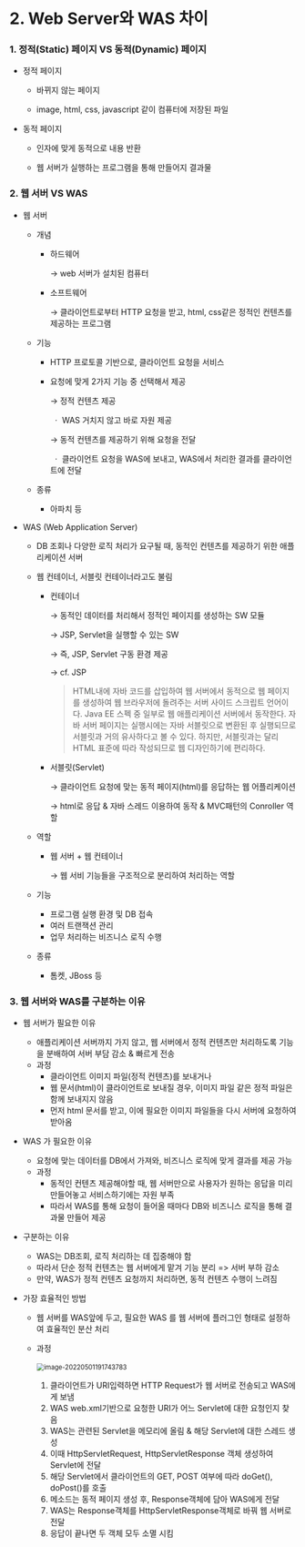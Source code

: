 # 2.  Web Server와 WAS 차이



### 1. 정적(Static) 페이지 VS 동적(Dynamic) 페이지

* 정적 페이지

  * 바뀌지 않는 페이지
  
  * image, html, css, javascript 같이 컴퓨터에 저장된 파일

* 동적 페이지

  * 인자에 맞게 동적으로 내용 반환

  * 웹 서버가 실행하는 프로그램을 통해 만들어지 결과물



### 2. 웹 서버 VS WAS

* 웹 서버

  * 개념

    * 하드웨어

      →   web 서버가 설치된 컴퓨터

    * 소프트웨어

      →   클라이언트로부터 HTTP 요청을 받고, html, css같은 정적인 컨텐츠를 제공하는 프로그램

  * 기능

    * HTTP 프로토콜 기반으로, 클라이언트 요청을 서비스

    * 요청에 맞게 2가지 기능 중 선택해서 제공

      →   정적 컨텐츠 제공

      ​	ㆍ  WAS 거치지 않고 바로 자원 제공

      →   동적 컨텐츠를 제공하기 위해 요청을 전달 

      ​	ㆍ 클라이언트 요청을 WAS에 보내고, WAS에서 처리한 결과를 클라이언트에 전달

  * 종류
  
    * 아파치 등

* WAS (Web Application Server) 

  * DB 조회나 다양한 로직 처리가 요구될 때, 동적인 컨텐츠를 제공하기 위한 애플리케이션 서버

  * 웹 컨테이너, 서블릿 컨테이너라고도 불림

    * 컨테이너

      →   동적인 데이터를 처리해서 정적인 페이지를 생성하는 SW 모듈

      →   JSP, Servlet을 실행할 수 있는 SW

      →   즉, JSP, Servlet 구동 환경 제공

      →   cf. JSP
      
      > HTML내에 자바 코드를 삽입하여 웹 서버에서 동적으로 웹 페이지를 생성하여 웹 브라우저에 돌려주는 서버 사이드 스크립트 언어이다. Java EE 스펙 중 일부로 웹 애플리케이션 서버에서 동작한다.
      > 자바 서버 페이지는 실행시에는 자바 서블릿으로 변환된 후 실행되므로 서블릿과 거의 유사하다고 볼 수 있다. 하지만, 서블릿과는 달리 HTML 표준에 따라 작성되므로 웹 디자인하기에 편리하다.
      
    * 서블릿(Servlet)

      →   클라이언트 요청에 맞는 동적 페이지(html)를 응답하는 웹 어플리케이션

      →   html로 응답 & 자바 스레드 이용하여 동작 & MVC패턴의 Conroller 역할

  * 역할

    * 웹 서버 + 웹 컨테이너
  
      →   웹 서비 기능들을 구조적으로 분리하여 처리하는 역할

  * 기능

    * 프로그램 실행 환경 및 DB 접속 
    * 여러 트랜잭션 관리
    * 업무 처리하는 비즈니스 로직 수행
  
  * 종류
  
    * 톰켓, JBoss 등
  



### 3. 웹 서버와 WAS를 구분하는 이유

* 웹 서버가 필요한 이유

  * 애플리케이션 서버까지 가지 않고, 웹 서버에서 정적 컨텐츠만 처리하도록 기능을 분배하여 서버 부담 감소 & 빠르게 전송
  * 과정
    * 클라이언트 이미지 파일(정적 컨텐츠)를 보내거나
    * 웹 문서(html)이 클라이언트로 보내질 경우, 이미지 파일 같은 정적 파일은 함께 보내지지 않음
    * 먼저 html 문서를 받고, 이에 필요한 이미지 파일들을 다시 서버에 요청하여 받아옴

* WAS 가 필요한 이유

  * 요청에 맞는 데이터를 DB에서 가져와, 비즈니스 로직에 맞게 결과를 제공 가능
  * 과정
    * 동적인 컨텐츠 제공해야할 때, 웹 서버만으로 사용자가 원하는 응답을 미리 만들어놓고 서비스하기에는 자원 부족
    * 따라서 WAS를 통해 요청이 들어올 때마다 DB와 비즈니스 로직을 통해 결과물 만들어 제공

* 구분하는 이유

  * WAS는 DB조회, 로직 처리하는 데 집중해야 함
  * 따라서 단순 정적 컨텐츠는 웹 서버에게 맡겨 기능 분리 => 서버 부하 감소
  * 만약, WAS가 정적 컨텐츠 요청까지 처리하면, 동적 컨텐츠 수행이 느려짐

* 가장 효율적인 방법

  * 웹 서버를 WAS앞에 두고, 필요한 WAS 를 웹 서버에 플러그인 형태로 설정하여 효율적인 분산 처리

  * 과정

    ​	<img src="https://user-images.githubusercontent.com/70613905/166141716-26cbe928-18de-40d9-80d2-1882db0c55c4.JPG" alt="image-20220501191743783" style="zoom:80%;" />

    1. 클라이언트가 URI입력하면 HTTP Request가 웹 서버로 전송되고 WAS에게 보냄
    2. WAS web.xml기반으로 요청한 URI가 어느 Servlet에 대한 요청인지 찾음
    3. WAS는 관련된 Servlet을 메모리에 올림 & 해당 Servlet에 대한 스레드 생성 
    4. 이때 HttpServletRequest, HttpServletResponse 객체 생성하여 Servlet에 전달
    5. 해당 Servlet에서 클라이언트의 GET, POST 여부에 따라 doGet(), doPost()를 호출
    6. 메소드는 동적 페이지 생성 후, Response객체에 담아 WAS에게 전달
    7. WAS는 Response객체를 HttpServletResponse객체로 바꿔 웹 서버로 전달
    8. 응답이 끝나면 두 객체 모두 소멸 시킴
